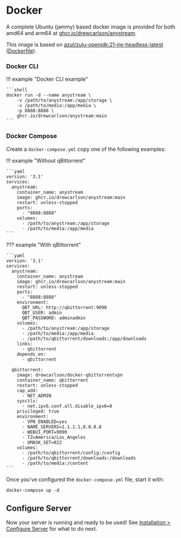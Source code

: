 # Docker


A complete Ubuntu (jammy) based docker image is provided for both amd64 and arm64
at [ghcr.io/drewcarlson/anystream](https://github.com/DrewCarlson/AnyStream/pkgs/container/anystream).

This image is based on [azul/zulu-openjdk:21-jre-headless-latest](https://hub.docker.com/r/azul/zulu-openjdk)
([Dockerfile](https://github.com/zulu-openjdk/zulu-openjdk/blob/master/ubuntu/21-jre-headless-latest/Dockerfile)).

### Docker CLI

!!! example "Docker CLI example"

    ```shell
    docker run -d --name anystream \
        -v /path/to/anystream:/app/storage \
        -v /path/to/media:/app/media \
        -p 8888:8888 \
        ghcr.io/drewcarlson/anystream:main
    ```

### Docker Compose

Create a `docker-compose.yml` copy one of the following examples:

!!! example "Without qBittorrent"

    ```yaml
    version: '3.1'
    services:
      anystream:
        container_name: anystream
        image: ghcr.io/drewcarlson/anystream:main
        restart: unless-stopped
        ports:
          - "8888:8888"
        volumes:
          - /path/to/anystream:/app/storage
          - /path/to/media:/app/media
    ```

??? example "With qBittorrent"

    ```yaml
    version: '3.1'
    services:
      anystream:
        container_name: anystream
        image: ghcr.io/drewcarlson/anystream:main
        restart: unless-stopped
        ports:
          - "8888:8888"
        environment:
          QBT_URL: http://qbittorrent:9090
          QBT_USER: admin
          QBT_PASSWORD: adminadmin
        volumes:
          - /path/to/anystream:/app/storage
          - /path/to/media:/app/media
          - /path/to/qbittorrent/downloads:/app/downloads
        links:
          - qbittorrent
        depends_on:
          - qbittorrent
    
      qbittorrent:
        image: drewcarlson/docker-qbittorrentvpn
        container_name: qbittorrent
        restart: unless-stopped
        cap_add:
          - NET_ADMIN
        sysctls:
          - net.ipv6.conf.all.disable_ipv6=0
        privileged: true
        environment:
          - VPN_ENABLED=yes
          - NAME_SERVERS=1.1.1.1,8.8.8.8
          - WEBUI_PORT=9090
          - TZ=America/Los_Angeles
          - UMASK_SET=022
        volumes:
          - /path/to/qbittorrent/config:/config
          - /path/to/qbittorrent/downloads:/downloads
          - /path/to/media:/content
    ```

Once you've configured the `docker-compose.yml` file, start it with:

```shell
docker-compose up -d
```

## Configure Server

Now your server is running and ready to be used!
See [Installation > Configure Server](configure-server.md) for what to do next.
